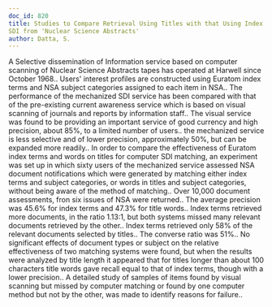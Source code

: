 ```yaml
---
doc_id: 820
title: Studies to Compare Retrieval Using Titles with that Using Index Terms.
SDI from 'Nuclear Science Abstracts'
author: Datta, S.
---
```


A Selective dissemination of Information service based on computer scanning
of Nuclear Science Abstracts tapes has operated at Harwell since October 1968..
Users' interest profiles are constructed using Euratom index terms and NSA 
subject categories assigned to each item in NSA..
   The performance of the mechanized SDI service has been compared with that of
the pre-existing current awareness service which is based on visual scanning of
journals and reports by information staff.. The visual service was found to be
providing an important service of good currency and high precision, about 85%, 
to a limited number of users.. the mechanized service is less selective and of 
lower precision, approximately 50%, but can be expanded more readily..
   In order to compare the effectiveness of Euratom index terms and words on 
titles for computer SDI matching, an experiment was set up in which sixty 
users of the mechanized service assessed NSA document notifications which were 
generated by matching either index terms and subject categories, or words in 
titles and subject categories, without being aware of the method of matching.. 
Over 10,000 document assessments, fron six issues of NSA were returned.. The 
average precision was 45.6% for index terms and 47.3% for title words.. Index 
terms retrieved more documents, in the ratio 1.13:1, but both systems missed 
many relevant documents retrieved by the other.. Index terms retrieved only 58% 
of the relevant documents selected by titles.. The converse ratio was 51%..
   No significant effects of document types or subject on the relative 
effectiveness of two matching systems were found, but when the results were 
analyzed by title length it appeared that for titles longer than about 100 
characters title words gave recall equal to that of index terms, though with a 
lower precision..
   A detailed study of samples of items found by visual scanning but missed by 
computer matching or found by one computer method but not by the other, was made
to identify reasons for failure..
